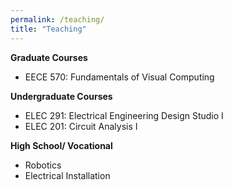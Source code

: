 ```yaml
---
permalink: /teaching/
title: "Teaching"
---
```


**Graduate Courses**
- EECE 570: Fundamentals of Visual Computing

**Undergraduate Courses**
- ELEC 291: Electrical Engineering Design Studio I
- ELEC 201: Circuit Analysis I

**High School/ Vocational**
- Robotics
- Electrical Installation 